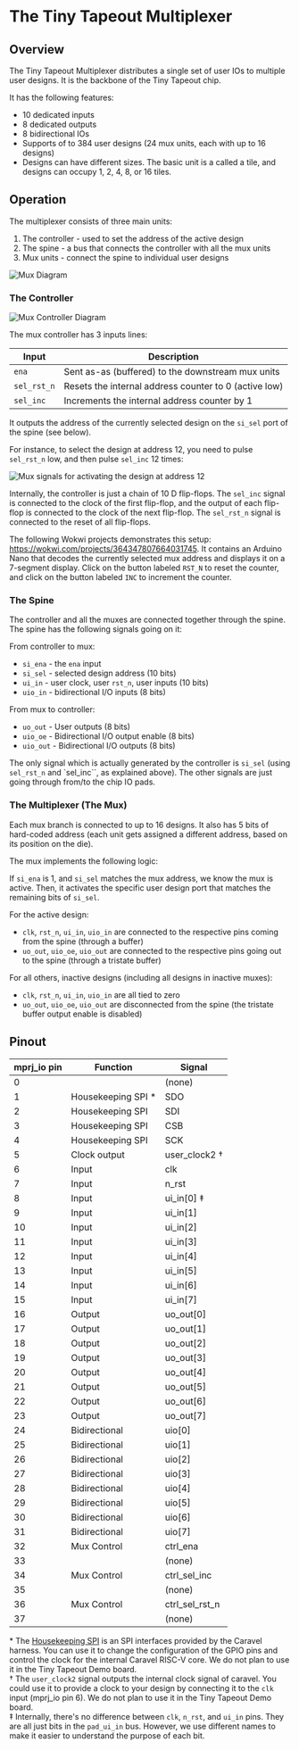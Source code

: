 # The Tiny Tapeout Multiplexer

## Overview

The Tiny Tapeout Multiplexer distributes a single set of user IOs to multiple user designs. It is the backbone of the Tiny Tapeout chip.

It has the following features:

- 10 dedicated inputs
- 8 dedicated outputs
- 8 bidirectional IOs
- Supports of to 384 user designs (24 mux units, each with up to 16 designs)
- Designs can have different sizes. The basic unit is a called a tile, and designs can occupy 1, 2, 4, 8, or 16 tiles.

## Operation

The multiplexer consists of three main units:

1. The controller - used to set the address of the active design
2. The spine - a bus that connects the controller with all the mux units
3. Mux units - connect the spine to individual user designs

![Mux Diagram](diagrams/mux_diagram.png)

### The Controller

![Mux Controller Diagram](diagrams/mux_controller.png)

The mux controller has 3 inputs lines:

| Input       | Description                                           |
| ----------- | ----------------------------------------------------- |
| `ena`       | Sent as-as (buffered) to the downstream mux units     |
| `sel_rst_n` | Resets the internal address counter to 0 (active low) |
| `sel_inc`   | Increments the internal address counter by 1          |

It outputs the address of the currently selected design on the `si_sel` port of the spine (see below).

For instance, to select the design at address 12, you need to pulse `sel_rst_n` low, and then pulse `sel_inc` 12 times:

![Mux signals for activating the design at address 12](diagrams/mux_select_addr_12.png)

Internally, the controller is just a chain of 10 D flip-flops. The `sel_inc` signal is connected to the clock of the first flip-flop, and the output of each flip-flop is connected to the clock of the next flip-flop. The `sel_rst_n` signal is connected to the reset of all flip-flops.

The following Wokwi projects demonstrates this setup: https://wokwi.com/projects/364347807664031745. It contains an Arduino Nano that decodes the currently selected mux address and displays it on a 7-segment display. Click on the button labeled `RST_N` to reset the counter, and click on the button labeled `INC` to increment the counter.

### The Spine

The controller and all the muxes are connected together through the spine. The spine has the following signals going on it:

From controller to mux:

- `si_ena` - the `ena` input
- `si_sel` - selected design address (10 bits)
- `ui_in` - user clock, user `rst_n`, user inputs (10 bits)
- `uio_in` - bidirectional I/O inputs (8 bits)

From mux to controller:

- `uo_out` - User outputs (8 bits)
- `uio_oe` - Bidirectional I/O output enable (8 bits)
- `uio_out` - Bidirectional I/O outputs (8 bits)

The only signal which is actually generated by the controller is `si_sel` (using `sel_rst_n` and `sel_inc``, as explained above).
The other signals are just going through from/to the chip IO pads.

### The Multiplexer (The Mux)

Each mux branch is connected to up to 16 designs. It also has 5 bits of hard-coded address (each unit gets assigned a different address, based on its position on the die).

The mux implements the following logic:

If `si_ena` is 1, and `si_sel` matches the mux address, we know the mux is active. Then, it activates the specific user design port that matches the remaining bits of `si_sel`.

For the active design:

- `clk`, `rst_n`, `ui_in`, `uio_in` are connected to the respective pins coming from the spine (through a buffer)
- `uo_out`, `uio_oe`, `uio_out` are connected to the respective pins going out to the spine (through a tristate buffer)

For all others, inactive designs (including all designs in inactive muxes):

- `clk`, `rst_n`, `ui_in`, `uio_in` are all tied to zero
- `uo_out`, `uio_oe`, `uio_out` are disconnected from the spine (the tristate buffer output enable is disabled)

## Pinout

| mprj_io pin | Function            | Signal         |
| ----------- | ------------------- | -------------- |
| 0           |                     | (none)         |
| 1           | Housekeeping SPI \* | SDO            |
| 2           | Housekeeping SPI    | SDI            |
| 3           | Housekeeping SPI    | CSB            |
| 4           | Housekeeping SPI    | SCK            |
| 5           | Clock output        | user_clock2 †  |
| 6           | Input               | clk            |
| 7           | Input               | n_rst          |
| 8           | Input               | ui_in[0] ‡     |
| 9           | Input               | ui_in[1]       |
| 10          | Input               | ui_in[2]       |
| 11          | Input               | ui_in[3]       |
| 12          | Input               | ui_in[4]       |
| 13          | Input               | ui_in[5]       |
| 14          | Input               | ui_in[6]       |
| 15          | Input               | ui_in[7]       |
| 16          | Output              | uo_out[0]      |
| 17          | Output              | uo_out[1]      |
| 18          | Output              | uo_out[2]      |
| 19          | Output              | uo_out[3]      |
| 20          | Output              | uo_out[4]      |
| 21          | Output              | uo_out[5]      |
| 22          | Output              | uo_out[6]      |
| 23          | Output              | uo_out[7]      |
| 24          | Bidirectional       | uio[0]         |
| 25          | Bidirectional       | uio[1]         |
| 26          | Bidirectional       | uio[2]         |
| 27          | Bidirectional       | uio[3]         |
| 28          | Bidirectional       | uio[4]         |
| 29          | Bidirectional       | uio[5]         |
| 30          | Bidirectional       | uio[6]         |
| 31          | Bidirectional       | uio[7]         |
| 32          | Mux Control         | ctrl_ena       |
| 33          |                     | (none)         |
| 34          | Mux Control         | ctrl_sel_inc   |
| 35          |                     | (none)         |
| 36          | Mux Control         | ctrl_sel_rst_n |
| 37          |                     | (none)         |

\* The [Housekeeping SPI](https://caravel-harness.readthedocs.io/en/latest/housekeeping-spi.html) is an SPI interfaces provided by the Caravel harness. You can use it to change the configuration of the GPIO pins and control the clock for the internal Caravel RISC-V core. We do not plan to use it in the Tiny Tapeout Demo board.  
† The `user_clock2` signal outputs the internal clock signal of caravel. You could use it to provide a clock to your design by connecting it to the `clk` input (mprj_io pin 6). We do not plan to use it in the Tiny Tapeout Demo board.  
‡ Internally, there's no difference between `clk`, `n_rst`, and `ui_in` pins. They are all just bits in the `pad_ui_in` bus. However, we use different names to make it easier to understand the purpose of each bit.
